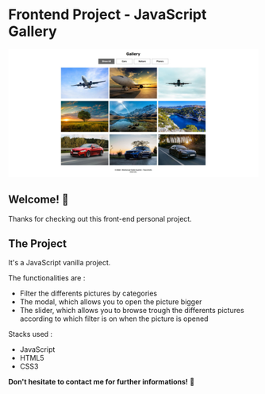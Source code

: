 # Frontend Project - JavaScript Gallery

![Design preview for the Tip calculator app coding challenge](./images/gallery-preview.JPG)

## Welcome! 👋

Thanks for checking out this front-end personal project.

## The Project

It's a JavaScript vanilla project. 

The functionalities are :
- Filter the differents pictures by categories
- The modal, which allows you to open the picture bigger
- The slider, which allows you to browse trough the differents pictures according to which filter is on when the picture is opened

Stacks used :
- JavaScript
- HTML5
- CSS3
 
**Don't hesitate to contact me for further informations!** 🚀
